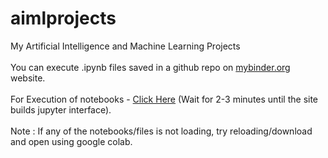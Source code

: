 # aimlprojects
My Artificial Intelligence and Machine Learning Projects
<br> <br>
You can execute .ipynb files saved in a github repo on [mybinder.org](https://mybinder.org) website.
<br> <br>
For Execution of notebooks - [Click Here](https://mybinder.org/v2/gh/prabhu30/aimlprojects/master) (Wait for 2-3 minutes until the site builds jupyter interface).
<br> <br>
Note : If any of the notebooks/files is not loading, try reloading/download and open using google colab.
